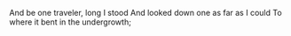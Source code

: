  

And be one traveler, long I stood
And looked down one as far as I could
To where it bent in the undergrowth;
